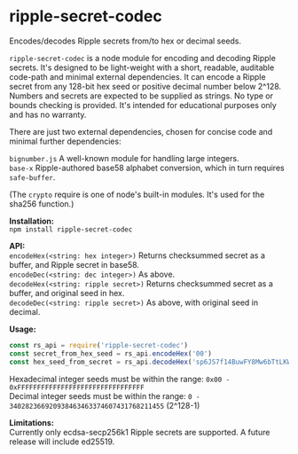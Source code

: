 # ripple-secret-codec
Encodes/decodes Ripple secrets from/to hex or decimal seeds.

`ripple-secret-codec` is a node module for encoding and decoding Ripple secrets.  It's designed to be light-weight with a short, readable, auditable code-path and minimal external dependencies.  It can encode a Ripple secret from any 128-bit hex seed or positive decimal number below 2^128.  Numbers and secrets are expected to be supplied as strings.  No type or bounds checking is provided.  It's intended for educational purposes only and has no warranty.

There are just two external dependencies, chosen for concise code and minimal further dependencies:

`bignumber.js` A well-known module for handling large integers.  
`base-x` Ripple-authored base58 alphabet conversion, which in turn requires `safe-buffer`.  

(The `crypto` require is one of node's built-in modules. It's used for the sha256 function.)  

**Installation:**  
`npm install ripple-secret-codec`  

**API:**  
`encodeHex(<string: hex integer>)` Returns checksummed secret as a buffer, and Ripple secret in base58.  
`encodeDec(<string: dec integer>)` As above.  
`decodeHex(<string: ripple secret>)`  Returns checksummed secret as a buffer, and original seed in hex.  
`decodeDec(<string: ripple secret>)`  As above, with original seed in decimal.  

**Usage:**
```javascript
const rs_api = require('ripple-secret-codec')
const secret_from_hex_seed = rs_api.encodeHex('00')
const hex_seed_from_secret = rs_api.decodeHex('sp6JS7f14BuwFY8Mw6bTtLKWauoUs') // aka "Account ZERO"
```  

Hexadecimal integer seeds must be within the range: `0x00 - 0xFFFFFFFFFFFFFFFFFFFFFFFFFFFFFFFF`  
Decimal integer seeds must be within the range: `0 - 340282366920938463463374607431768211455` (2^128-1)   

**Limitations:**  
Currently only ecdsa-secp256k1 Ripple secrets are supported.  A future release will include ed25519.
